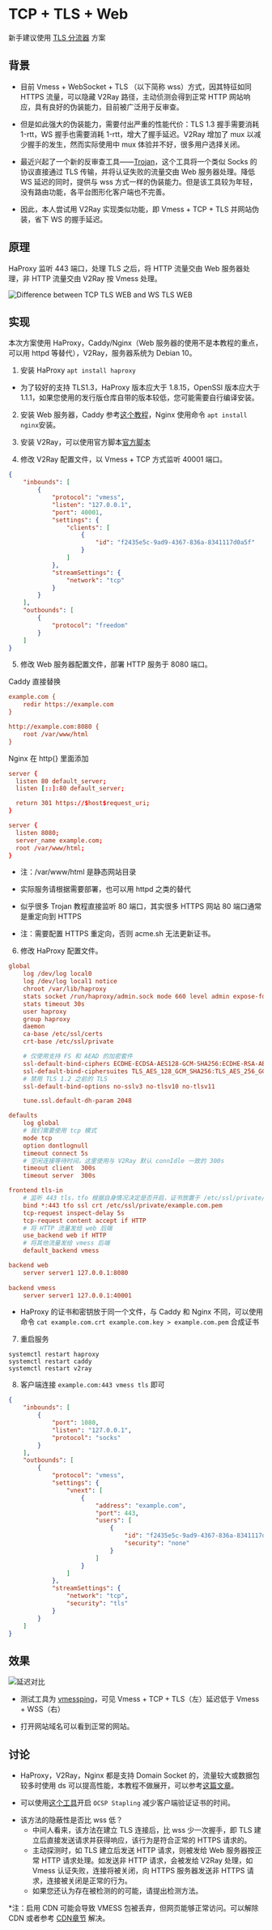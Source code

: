# TCP + TLS + Web

新手建议使用 [TLS 分流器](https://guide.v2fly.org/advanced/tcp_tls_shunt_proxy.html) 方案

## 背景

* 目前 Vmess + WebSocket + TLS （以下简称 wss）方式，因其特征如同 HTTPS 流量，可以隐藏 V2Ray 路径，主动侦测会得到正常 HTTP 网站响应，具有良好的伪装能力，目前被广泛用于反审查。  

* 但是如此强大的伪装能力，需要付出严重的性能代价：TLS 1.3 握手需要消耗 1-rtt，WS 握手也需要消耗 1-rtt，增大了握手延迟。V2Ray 增加了 mux 以减少握手的发生，然而实际使用中 mux 体验并不好，很多用户选择关闭。

* 最近兴起了一个新的反审查工具——[Trojan](https://github.com/trojan-gfw/trojan)，这个工具将一个类似 Socks 的协议直接通过 TLS 传输，并将认证失败的流量交由 Web 服务器处理。降低 WS 延迟的同时，提供与 wss 方式一样的伪装能力。但是该工具较为年轻，没有路由功能，各平台图形化客户端也不完善。

* 因此，本人尝试用 V2Ray 实现类似功能，即 Vmess + TCP + TLS 并网站伪装，省下 WS 的握手延迟。

## 原理

HaProxy 监听 443 端口，处理 TLS 之后，将 HTTP 流量交由 Web 服务器处理，非 HTTP 流量交由 V2Ray 按 Vmess 处理。

![Difference between TCP TLS WEB and WS TLS WEB](../resource/images/diff_between_tcp_tls_web_and_wss.png)

## 实现

本次方案使用 HaProxy，Caddy/Nginx（Web 服务器的使用不是本教程的重点，可以用 httpd 等替代），V2Ray，服务器系统为 Debian 10。  

1. 安装 HaProxy `apt install haproxy`

* 为了较好的支持 TLS1.3，HaProxy 版本应大于 1.8.15，OpenSSl 版本应大于 1.1.1，如果您使用的发行版仓库自带的版本较低，您可能需要自行编译安装。

2. 安装 Web 服务器，Caddy 参考[这个教程](https://github.com/caddyserver/caddy/blob/v1/dist/init/linux-systemd/README.md)，Nginx 使用命令 `apt install nginx`安装。

3. 安装 V2Ray，可以使用官方脚本[官方脚本](https://www.v2fly.org/guide/install.html#%E5%AE%89%E8%A3%85%E8%84%9A%E6%9C%AC)

4. 修改 V2Ray 配置文件，以 Vmess + TCP 方式监听 40001 端口。

```json
{
    "inbounds": [
        {
            "protocol": "vmess",
            "listen": "127.0.0.1",
            "port": 40001,
            "settings": {
                "clients": [
                    {
                        "id": "f2435e5c-9ad9-4367-836a-8341117d0a5f"
                    }
                ]
            },
            "streamSettings": {
                "network": "tcp"
            }
        }
    ],
    "outbounds": [
        {
            "protocol": "freedom"
        }
    ]
}
```

5. 修改 Web 服务器配置文件，部署 HTTP 服务于 8080 端口。

Caddy 直接替换
```cfg
example.com {
    redir https://example.com
}

http://example.com:8080 {
    root /var/www/html
}
```

Nginx 在 http{} 里面添加
```conf
server {
  listen 80 default_server;
  listen [::]:80 default_server;

  return 301 https://$host$request_uri;
}

server {
  listen 8080;
  server_name example.com;
  root /var/www/html;
}
```

* 注：/var/www/html 是静态网站目录

* 实际服务请根据需要部署，也可以用 httpd 之类的替代

* 似乎很多 Trojan 教程直接监听 80 端口，其实很多 HTTPS 网站 80 端口通常是重定向到 HTTPS

* 注：需要配置 HTTPS 重定向，否则 acme.sh 无法更新证书。

6. 修改 HaProxy 配置文件。

```cfg
global
    log /dev/log local0
    log /dev/log local1 notice
    chroot /var/lib/haproxy
    stats socket /run/haproxy/admin.sock mode 660 level admin expose-fd listeners
    stats timeout 30s
    user haproxy
    group haproxy
    daemon
    ca-base /etc/ssl/certs
    crt-base /etc/ssl/private

    # 仅使用支持 FS 和 AEAD 的加密套件
    ssl-default-bind-ciphers ECDHE-ECDSA-AES128-GCM-SHA256:ECDHE-RSA-AES128-GCM-SHA256:ECDHE-ECDSA-AES256-GCM-SHA384:ECDHE-RSA-AES256-GCM-SHA384:ECDHE-ECDSA-CHACHA20-POLY1305:ECDHE-RSA-CHACHA20-POLY1305:DHE-RSA-AES128-GCM-SHA256:DHE-RSA-AES256-GCM-SHA384
    ssl-default-bind-ciphersuites TLS_AES_128_GCM_SHA256:TLS_AES_256_GCM_SHA384:TLS_CHACHA20_POLY1305_SHA256
    # 禁用 TLS 1.2 之前的 TLS
    ssl-default-bind-options no-sslv3 no-tlsv10 no-tlsv11

    tune.ssl.default-dh-param 2048

defaults
    log global
    # 我们需要使用 tcp 模式
    mode tcp
    option dontlognull
    timeout connect 5s
    # 空闲连接等待时间，这里使用与 V2Ray 默认 connIdle 一致的 300s
    timeout client  300s
    timeout server  300s

frontend tls-in
    # 监听 443 tls，tfo 根据自身情况决定是否开启，证书放置于 /etc/ssl/private/example.com.pem
    bind *:443 tfo ssl crt /etc/ssl/private/example.com.pem
    tcp-request inspect-delay 5s
    tcp-request content accept if HTTP
    # 将 HTTP 流量发给 web 后端
    use_backend web if HTTP
    # 将其他流量发给 vmess 后端
    default_backend vmess

backend web
    server server1 127.0.0.1:8080
  
backend vmess
    server server1 127.0.0.1:40001
```

* HaProxy 的证书和密钥放于同一个文件，与 Caddy 和 Nginx 不同，可以使用命令 `cat example.com.crt example.com.key > example.com.pem` 合成证书

7. 重启服务

 ```shell
 systemctl restart haproxy
 systemctl restart caddy
 systemctl restart v2ray
 ```

8. 客户端连接 `example.com:443 vmess tls` 即可

```json
{
    "inbounds": [
        {
            "port": 1080,
            "listen": "127.0.0.1",
            "protocol": "socks"
        }
    ],
    "outbounds": [
        {
            "protocol": "vmess",
            "settings": {
                "vnext": [
                    {
                        "address": "example.com",
                        "port": 443,
                        "users": [
                            {
                                "id": "f2435e5c-9ad9-4367-836a-8341117d0a5f",
                                "security": "none"
                            }
                        ]
                    }
                ]
            },
            "streamSettings": {
                "network": "tcp",
                "security": "tls"
            }
        }
    ]
}
```

## 效果

![延迟对比](https://i.loli.net/2020/02/18/tQyKPD45fmAFl9x.jpg)

* 测试工具为 [vmessping](https://github.com/v2fly/vmessping)，可见 Vmess + TCP + TLS（左）延迟低于 Vmess + WSS（右）

* 打开网站域名可以看到正常的网站。

## 讨论

* HaProxy，V2Ray，Nginx 都是支持 Domain Socket 的，流量较大或数据包较多时使用 ds 可以提高性能，本教程不做展开，可以参考[这篇文章](https://gist.github.com/liberal-boy/b2d5597285b4202b6d607faaa1078d27)。

* 可以使用[这个工具](https://github.com/pierky/haproxy-ocsp-stapling-updater)开启 `OCSP Stapling` 减少客户端验证证书的时间。

+ 该方法的隐蔽性是否比 wss 低？
    * 中间人看来，该方法在建立 TLS 连接后，比 wss 少一次握手，即 TLS 建立后直接发送请求并获得响应，该行为是符合正常的 HTTPS 请求的。
    * 主动探测时，如 TLS 建立后发送 HTTP 请求，则被发给 Web 服务器按正常 HTTP 请求处理。如发送非 HTTP 请求，会被发给 V2Ray 处理，如 Vmess 认证失败，连接将被关闭，向 HTTPS 服务器发送非 HTTPS 请求，连接被关闭是正常的行为。
    * 如果您还认为存在被检测的的可能，请提出检测方法。

*注：启用 CDN 可能会导致 VMESS 包被丢弃，但网页能够正常访问。可以解除 CDN 或者参考 [CDN章节](https://guide.v2fly.org/advanced/cdn.html) 解决。
